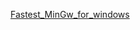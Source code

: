 
<a href="https://drive.google.com/file/d/1Bgw7S65QRR0EqSFQQbJJHWDrc7ljyd2L/view?usp=drive_link">Fastest_MinGw_for_windows</a>

